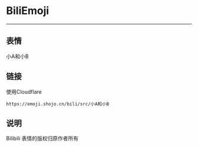 # BiliEmoji
---
## 表情
小A和小B
## 链接
使用Cloudflare
```
https://emoji.shojo.cn/bili/src/小A和小B
```
## 说明
Bilibili 表情的版权归原作者所有
